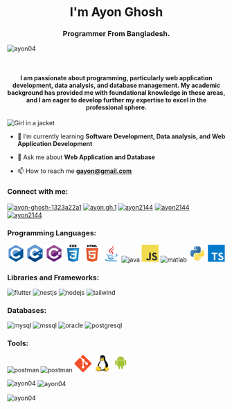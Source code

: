 
<h1 align="center"> I'm Ayon Ghosh</h1>
<h3 align="center">Programmer From Bangladesh.</h3>

<p align="left"> <img src="https://komarev.com/ghpvc/?username=ayon04&label=Profile%20views&color=0e75b6&style=flat" alt="ayon04" /> </p>

<p align="left"> <a href="https://twitter.com/" target="blank"><img src="https://img.shields.io/twitter/follow/?logo=twitter&style=for-the-badge" alt="" /></a> </p>

<h4 align="center">I am passionate about programming, particularly web application development, data analysis, and database management. My academic background has provided me with foundational knowledge in these areas, and I am eager to develop further my expertise to excel in the professional sphere.</h4>



<img src="https://camo.githubusercontent.com/5e04cf6a7c80bea72ba74dd27f67734eb9e6f2cba3e50f9bd50b77767b144b37/68747470733a2f2f6d69726f2e6d656469756d2e636f6d2f76322f726573697a653a6669743a313335382f312a2d6e744c33447376632d644a35634c475274537545772e676966" alt="Girl in a jacket" width="950" height="300">


- 🌱 I’m currently learning **Software Development, Data analysis, and Web Application Development**

- 💬 Ask me about **Web Application and Database**

- 📫 How to reach me **gayon@gmail.com**

<h3 align="left">Connect with me:</h3>
<p align="left">
<a href="https://linkedin.com/in/ayon-ghosh-1323a22a1" target="blank"><img align="center" src="https://raw.githubusercontent.com/rahuldkjain/github-profile-readme-generator/master/src/images/icons/Social/linked-in-alt.svg" alt="ayon-ghosh-1323a22a1" height="30" width="40" /></a>
<a href="https://fb.com/ayon.gh.1" target="blank"><img align="center" src="https://raw.githubusercontent.com/rahuldkjain/github-profile-readme-generator/master/src/images/icons/Social/facebook.svg" alt="ayon.gh.1" height="30" width="40" /></a>
<a href="https://x.com/ghosh_ayon52642" target="blank"><img align="center" src="https://upload.wikimedia.org/wikipedia/commons/thumb/6/6f/Logo_of_Twitter.svg/2491px-Logo_of_Twitter.svg.png" alt="ayon2144" height="30" width="40" /></a>
<a href="https://judge.beecrowd.com/en/profile/860871" target="blank"><img align="center" src="https://user-images.githubusercontent.com/80118217/182170124-b6e845a1-a252-40d9-8c60-8092911c4649.png" alt="ayon2144" height="30" width="40" /></a>
<a href="https://www.codechef.com/users/ayon2144" target="blank"><img align="center" src="https://cdn.dribbble.com/users/70628/screenshots/1743345/media/8cc57f8ba9c4c884ec562d163cd506cc.png" alt="ayon2144" height="30" width="40" /></a>


 
</p>





<h3 align="left">Programming Languages:</h3>
<p align="left"> 
  <img src="https://raw.githubusercontent.com/devicons/devicon/master/icons/c/c-original.svg" alt="c" width="40" height="40"/>
  <img src="https://raw.githubusercontent.com/devicons/devicon/master/icons/cplusplus/cplusplus-original.svg" alt="cplusplus" width="40" height="40"/>
  <img src="https://raw.githubusercontent.com/devicons/devicon/master/icons/csharp/csharp-original.svg" alt="csharp" width="40" height="40"/>
  <img src="https://raw.githubusercontent.com/devicons/devicon/master/icons/css3/css3-original-wordmark.svg" alt="css3" width="40" height="40"/>
  <img src="https://raw.githubusercontent.com/devicons/devicon/master/icons/html5/html5-original-wordmark.svg" alt="html5" width="40" height="40"/>
  <img src="https://raw.githubusercontent.com/devicons/devicon/master/icons/java/java-original.svg" alt="java" width="40" height="40"/>
    <img src="https://www.svgrepo.com/show/303656/php-logo.svg" alt="java" width="40" height="40"/>

  <img src="https://raw.githubusercontent.com/devicons/devicon/master/icons/javascript/javascript-original.svg" alt="javascript" width="40" height="40"/>
  <img src="https://upload.wikimedia.org/wikipedia/commons/2/21/Matlab_Logo.png" alt="matlab" width="40" height="40"/>
  <img src="https://raw.githubusercontent.com/devicons/devicon/master/icons/python/python-original.svg" alt="python" width="40" height="40"/>
  <img src="https://raw.githubusercontent.com/devicons/devicon/master/icons/typescript/typescript-original.svg" alt="typescript" width="40" height="40"/>
</p>

<h3 align="left">Libraries and Frameworks:</h3>
<p align="left"> 
  <img src="https://www.vectorlogo.zone/logos/flutterio/flutterio-icon.svg" alt="flutter" width="40" height="40"/>
  <img src="https://www.vectorlogo.zone/logos/nestjs/nestjs-icon.svg" alt="nestjs" width="40" height="40"/>
  <img src="https://www.vectorlogo.zone/logos/nodejs/nodejs-icon.svg" alt="nodejs" width="40" height="40"/>
 
  <img src="https://www.vectorlogo.zone/logos/tailwindcss/tailwindcss-icon.svg" alt="tailwind" width="40" height="40"/>
</p>

<h3 align="left">Databases:</h3>
<p align="left"> 
  <img src="https://www.vectorlogo.zone/logos/mysql/mysql-icon.svg" alt="mysql" width="40" height="40"/>
  <img src="https://datawarehouse.io/wp-content/uploads/2020/04/MSSQL-1.png" alt="mssql" width="40" height="40"/>
  <img src="https://www.vectorlogo.zone/logos/oracle/oracle-icon.svg" alt="oracle" width="40" height="40"/>
   <img src="https://www.vectorlogo.zone/logos/postgresql/postgresql-icon.svg" alt="postgresql" width="40" height="40"/>
  
      


</p>

<h3 align="left">Tools:</h3>
<p align="left"> 

<img src="https://www.logo.wine/a/logo/GitHub/GitHub-Icon-White-Dark-Background-Logo.wine.svg" alt="postman" width="40" height="40"/>
  <img src="https://www.vectorlogo.zone/logos/getpostman/getpostman-icon.svg" alt="postman" width="40" height="40"/>
  <img src="https://raw.githubusercontent.com/devicons/devicon/master/icons/git/git-original.svg" alt="git" width="40" height="40"/>
   <img src="https://raw.githubusercontent.com/devicons/devicon/master/icons/linux/linux-original.svg" alt="linux" width="40" height="40"/>
  <img src="https://raw.githubusercontent.com/devicons/devicon/master/icons/android/android-original-wordmark.svg" alt="android" width="40" height="40"/>

      


</p>



<p><img align="left" src="https://github-readme-stats.vercel.app/api/top-langs?username=ayon04&show_icons=true&locale=en&layout=compact" alt="ayon04"  /></p>

<p>&nbsp;<img align="center" src="https://github-readme-stats.vercel.app/api?username=ayon04&show_icons=true&locale=en" alt="ayon04"  /></p>

<p><img align="center" src="https://github-readme-streak-stats.herokuapp.com/?user=ayon04&" alt="ayon04" /></p>


